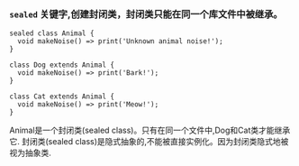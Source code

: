 ### `sealed` 关键字,创建封闭类，封闭类只能在同一个库文件中被继承。
```
sealed class Animal {
  void makeNoise() => print('Unknown animal noise!');
}

class Dog extends Animal {
  void makeNoise() => print('Bark!'); 
}

class Cat extends Animal {
  void makeNoise() => print('Meow!'); 
}

```
Animal是一个封闭类(sealed class)。只有在同一个文件中,Dog和Cat类才能继承它.
封闭类(sealed class)是隐式抽象的,不能被直接实例化。因为封闭类隐式地被视为抽象类.

